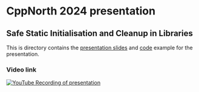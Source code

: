 # CppNorth 2024 presentation


## Safe Static Initialisation and Cleanup in Libraries

This is directory contains the [presentation slides](safe_init/presentation_slides.pdf)
and [code](safe_init/code) example for the presentation.

### Video link

[![YouTube Recording of presentation](https://img.youtube.com/vi/XSU7i8n-qOI/0.jpg)](https://www.youtube.com/watch?v=XSU7i8n-qOI)
